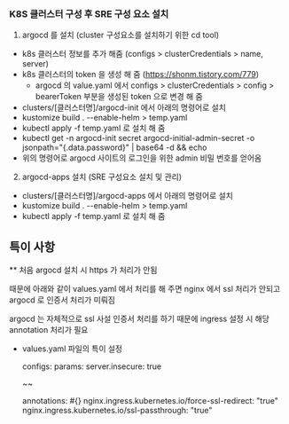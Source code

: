 ### K8S 클러스터 구성 후 SRE 구성 요소 설치

1. argocd 를 설치 (cluster 구성요소를 설치하기 위한 cd tool)
* k8s 클러스터 정보를 추가 해줌 (configs > clusterCredentials > name, server)
* k8s 클러스터의 token 을 생성 해 줌 (https://shonm.tistory.com/779)
  - argocd 의 value.yaml 에서 configs > clusterCredentials > config > bearerToken 부분을 생성된 token 으로 변경 해 줌
* clusters/[클러스터명]/argocd-init 에서 아래의 명령어로 설치
* kustomize build . --enable-helm > temp.yaml
* kubectl apply -f temp.yaml 로 설치 해 줌
* kubectl get -n argocd-init secret argocd-initial-admin-secret -o jsonpath="{.data.password}" | base64 -d && echo
* 위의 명령어로 argocd 사이트의 로그인을 위한 admin 비밀 번호를 얻어옴

2. argocd-apps 설치 (SRE 구성요소 설치 및 관리)
* clusters/[클러스터명]/argocd-apps 에서 아래의 명령어로 설치
* kustomize build . --enable-helm > temp.yaml
* kubectl apply -f temp.yaml 로 설치 해 줌

## 특이 사항
** 처음 argocd 설치 시 https 가 처리가 안됨

때문에 아래와 같이 values.yaml 에서 처리를 해 주면 nginx 에서 ssl 처리가 안되고  argocd 로 인증서 처리가 미뤄짐

argocd 는 자체적으로 ssl 사설 인증서 처리를 하기 때문에 ingress 설정 시 해당 annotation 처리가 필요

* values.yaml 파일의 특이 설정

	configs:
	  params:
		server.insecure: true
    
	~~

    annotations: #{}
      nginx.ingress.kubernetes.io/force-ssl-redirect: "true"
      nginx.ingress.kubernetes.io/ssl-passthrough: "true"
	